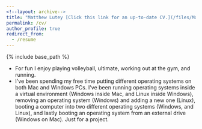 ```yaml
---
<!--layout: archive-->
title: "Matthew Lutey [Click this link for an up-to-date CV.](/files/Matt_Lutey_CV1.pdf)"
permalink: /cv/
author_profile: true
redirect_from:
  - /resume
---
```

{% include base_path %}
* For fun I enjoy playing volleyball, ultimate,  working out at the gym, and running.
* I've been spending my free time putting different operating systems on both Mac and Windows PCs. I've been running operating systems inside a virtual environment (Windows inside Mac, and Linux inside Windows), removing an operating system (Windows) and adding a new one (Linux), booting a computer into two different operating systems (Windows, and Linux), and lastly booting an operating system from an external drive (Windows on Mac). Just for a project.
